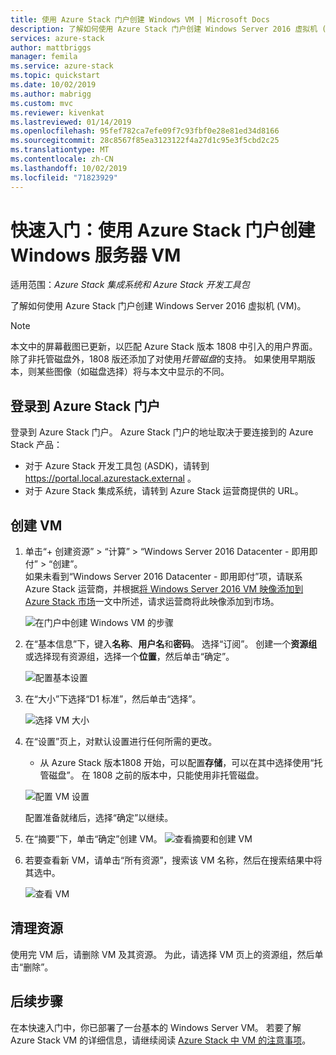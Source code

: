 ```yaml
---
title: 使用 Azure Stack 门户创建 Windows VM | Microsoft Docs
description: 了解如何使用 Azure Stack 门户创建 Windows Server 2016 虚拟机 (VM)。
services: azure-stack
author: mattbriggs
manager: femila
ms.service: azure-stack
ms.topic: quickstart
ms.date: 10/02/2019
ms.author: mabrigg
ms.custom: mvc
ms.reviewer: kivenkat
ms.lastreviewed: 01/14/2019
ms.openlocfilehash: 95fef782ca7efe09f7c93fbf0e28e81ed34d8166
ms.sourcegitcommit: 28c8567f85ea3123122f4a27d1c95e3f5cbd2c25
ms.translationtype: MT
ms.contentlocale: zh-CN
ms.lasthandoff: 10/02/2019
ms.locfileid: "71823929"
---
```

# <a name="quickstart-create-a-windows-server-vm-with-the-azure-stack-portal"></a>快速入门：使用 Azure Stack 门户创建 Windows 服务器 VM

适用范围：*Azure Stack 集成系统和 Azure Stack 开发工具包*

了解如何使用 Azure Stack 门户创建 Windows Server 2016 虚拟机 (VM)。

> [!NOTE]  
> 本文中的屏幕截图已更新，以匹配 Azure Stack 版本 1808 中引入的用户界面。 除了非托管磁盘外，1808 版还添加了对使用*托管磁盘*的支持。 如果使用早期版本，则某些图像（如磁盘选择）将与本文中显示的不同。  


## <a name="sign-in-to-the-azure-stack-portal"></a>登录到 Azure Stack 门户

登录到 Azure Stack 门户。 Azure Stack 门户的地址取决于要连接到的 Azure Stack 产品：

* 对于 Azure Stack 开发工具包 (ASDK)，请转到 https://portal.local.azurestack.external 。
* 对于 Azure Stack 集成系统，请转到 Azure Stack 运营商提供的 URL。

## <a name="create-a-vm"></a>创建 VM

1. 单击“+ 创建资源” > “计算” > “Windows Server 2016 Datacenter - 即用即付” > “创建”。 <br> 如果未看到“Windows Server 2016 Datacenter - 即用即付”项，请联系 Azure Stack 运营商，并根据[将 Windows Server 2016 VM 映像添加到 Azure Stack 市场](../operator/azure-stack-create-and-publish-marketplace-item.md)一文中所述，请求运营商将此映像添加到市场。

    ![在门户中创建 Windows VM 的步骤](media/azure-stack-quick-windows-portal/image01.png)

2. 在“基本信息”下，键入**名称**、**用户名**和**密码**。 选择“订阅”。 创建一个**资源组**或选择现有资源组，选择一个**位置**，然后单击“确定”。

    ![配置基本设置](media/azure-stack-quick-windows-portal/image02.png)

3. 在“大小”下选择“D1 标准”，然后单击“选择”。  

    ![选择 VM 大小](media/azure-stack-quick-windows-portal/image03.png)

4. 在“设置”页上，对默认设置进行任何所需的更改。
   - 从 Azure Stack 版本1808 开始，可以配置**存储**，可以在其中选择使用“托管磁盘”。 在 1808 之前的版本中，只能使用非托管磁盘。  

   ![配置 VM 设置](media/azure-stack-quick-windows-portal/image04.png)  

   配置准备就绪后，选择“确定”以继续。

5. 在“摘要”下，单击“确定”创建 VM。
    ![查看摘要和创建 VM](media/azure-stack-quick-windows-portal/image05.png)

6. 若要查看新 VM，请单击“所有资源”，搜索该 VM 名称，然后在搜索结果中将其选中。

    ![查看 VM](media/azure-stack-quick-windows-portal/image06.png)

## <a name="clean-up-resources"></a>清理资源

使用完 VM 后，请删除 VM 及其资源。 为此，请选择 VM 页上的资源组，然后单击“删除”。

## <a name="next-steps"></a>后续步骤

在本快速入门中，你已部署了一台基本的 Windows Server VM。 若要了解 Azure Stack VM 的详细信息，请继续阅读 [Azure Stack 中 VM 的注意事项](azure-stack-vm-considerations.md)。
